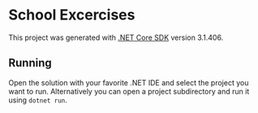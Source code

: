 School Excercises
=================
This project was generated with [.NET Core SDK](https://dotnet.microsoft.com/download/dotnet/3.1) version 3.1.406.

Running
-------
Open the solution with your favorite .NET IDE and select the project you want to run. Alternatively you can open a project subdirectory and run it using `dotnet run`.
